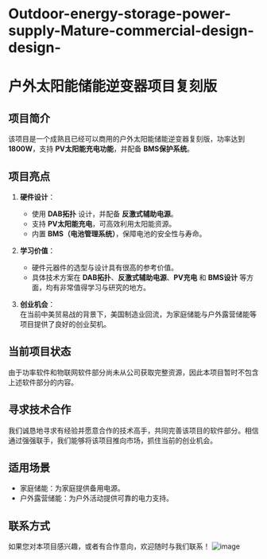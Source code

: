 # Outdoor-energy-storage-power-supply-Mature-commercial-design-design-
# 户外太阳能储能逆变器项目复刻版

## 项目简介
该项目是一个成熟且已经可以商用的户外太阳能储能逆变器复刻版，功率达到 **1800W**，支持 **PV太阳能充电功能**，并配备 **BMS保护系统**。  

## 项目亮点
1. **硬件设计**：  
   - 使用 **DAB拓扑** 设计，并配备 **反激式辅助电源**。
   - 支持 **PV太阳能充电**，可高效利用太阳能资源。
   - 内置 **BMS（电池管理系统）**，保障电池的安全性与寿命。

2. **学习价值**：  
   - 硬件元器件的选型与设计具有很高的参考价值。
   - 具体技术方案在 **DAB拓扑**、**反激式辅助电源**、**PV充电** 和 **BMS设计** 等方面，均有非常值得学习与研究的地方。

3. **创业机会**：  
   在当前中美贸易战的背景下，美国制造业回流，为家庭储能与户外露营储能等项目提供了良好的创业契机。

## 当前项目状态
由于功率软件和物联网软件部分尚未从公司获取完整资源，因此本项目暂时不包含上述软件部分的内容。  

## 寻求技术合作
我们诚恳地寻求有经验并愿意合作的技术高手，共同完善该项目的软件部分。相信通过强强联手，我们能够将该项目推向市场，抓住当前的创业机会。

## 适用场景
- 家庭储能：为家庭提供备用电源。
- 户外露营储能：为户外活动提供可靠的电力支持。

## 联系方式
如果您对本项目感兴趣，或者有合作意向，欢迎随时与我们联系！
![image](https://github.com/user-attachments/assets/08b3d807-3df2-45c5-94ef-9233da20ce44)
